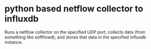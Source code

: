# python based netflow collector to influxdb
Runs a netflow collector on the specified UDP port, collects data (from something like softflowd), and stores that data in the specified influxdb instance.